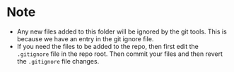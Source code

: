 # Note

- Any new files added to this folder will be ignored by the git tools. This is because we have an entry in the git ignore file.  
- If you need the files to be added to the repo, then first edit the `.gitignore` file in the repo root.
Then commit your files and then revert the  `.gitignore` file changes.
